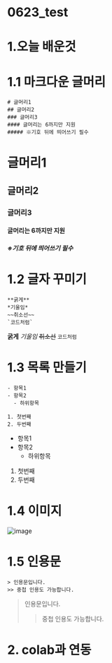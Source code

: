 # 0623_test

1.오늘 배운것
============

# 1.1 마크다운 글머리
```
# 글머리1
## 글머리2
### 글머리3
#### 글머리는 6까지만 지원
##### ※기호 뒤에 띄어쓰기 필수
```
# 글머리1
## 글머리2
### 글머리3
#### 글머리는 6까지만 지원
##### ※기호 뒤에 띄어쓰기 필수

# 1.2 글자 꾸미기
```
**굵게**
*기울임*
~~취소선~~
`코드처럼`
```
**굵게**
*기울임*
~~취소선~~
`코드처럼`

# 1.3 목록 만들기
```
- 항목1
- 항목2
  - 하위항목

1. 첫번째
2. 두번째
```

- 항목1
- 항목2
  - 하위항목
 
1. 첫번째
2. 두번째


# 1.4 이미지
![image](https://github.com/user-attachments/assets/982a60e8-5bf0-41bc-9a66-2fb3fbdfb6e7)


# 1.5 인용문
```
> 인용문입니다.
>> 중첩 인용도 가능합니다.
```
> 인용문입니다.
>> 중첩 인용도 가능합니다.

# 2. colab과 연동
